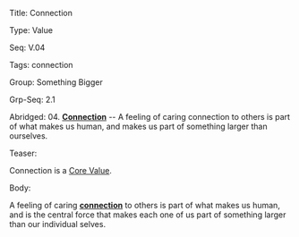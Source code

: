 Title:  Connection

Type:   Value

Seq:    V.04

Tags:   connection

Group:   Something Bigger

Grp-Seq: 2.1

Abridged: 04. **[Connection](https://www.practopians.org/tags/connection.html)** -- A feeling of caring connection to others is part of what makes us human, and  makes us part of something larger than ourselves.

Teaser: 
 
Connection is a [Core Value](../core/values.html).

Body:   
 
A feeling of caring [**connection**][connection] to others is part of what makes us human, and is the central force that makes each one of us part of something larger than our individual selves.

[connection]: ../tags/connection.html
